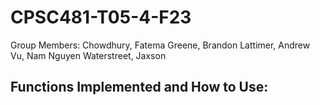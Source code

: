# CPSC481-T05-4-F23

Group Members:
Chowdhury, Fatema
Greene, Brandon
Lattimer, Andrew
Vu, Nam Nguyen
Waterstreet, Jaxson

Functions Implemented and How to Use:
- 

